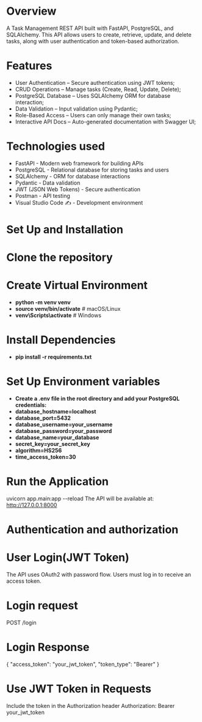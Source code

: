 # Overview
A Task Management REST API built with FastAPI, PostgreSQL, and SQLAlchemy. This API allows users to create, retrieve, update, and delete tasks, along with user authentication and token-based authorization.
# Features
 - User Authentication – Secure authentication using JWT tokens;
 - CRUD Operations – Manage tasks (Create, Read, Update, Delete);
 - PostgreSQL Database – Uses SQLAlchemy ORM for database interaction;
 - Data Validation – Input validation using Pydantic;
 - Role-Based Access – Users can only manage their own tasks;
 - Interactive API Docs – Auto-generated documentation with Swagger UI;

# Technologies used
- FastAPI  - Modern web framework for building APIs
- PostgreSQL  - Relational database for storing tasks and users
- SQLAlchemy  - ORM for database interactions
- Pydantic  - Data validation
- JWT (JSON Web Tokens)  - Secure authentication
- Postman  - API testing
- Visual Studio Code ✍ - Development environment
# Set Up and Installation 
# Clone the repository
# Create Virtual Environment 
- **python -m venv venv**
- **source venv/bin/activate**   # macOS/Linux
- **venv\Scripts\activate**     # Windows
# Install Dependencies
- **pip install -r requirements.txt**
# Set Up Environment variables
- **Create a .env file in the root directory and add your PostgreSQL credentials:**
- **database_hostname=localhost**
- **database_port=5432**
- **database_username=your_username**
- **database_password=your_password**
- **database_name=your_database**
- **secret_key=your_secret_key**
- **algorithm=HS256**
- **time_access_token=30**
# Run the Application
uvicorn app.main:app --reload
The API will be available at:
 http://127.0.0.1:8000
# Authentication and authorization 
# User Login(JWT Token)
The API uses OAuth2 with password flow.
Users must log in to receive an access token.
# Login request
POST /login
# Login Response
{
  "access_token": "your_jwt_token",
  "token_type": "Bearer"
}
# Use JWT Token in Requests
Include the token in the Authorization header
Authorization: Bearer your_jwt_token


